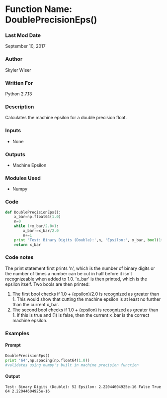 # Function Name: DoublePrecisionEps()

### Last Mod Date

September 10, 2017

### Author

Skyler Wiser

### Written For

Python 2.7.13

### Description

Calculates the machine epsilon for a double precision float.

### Inputs

* None

### Outputs

* Machine Epsilon

### Modules Used

* Numpy

### Code

```python
def DoublePrecisionEps():
    x_bar=np.float64(1.0)
    n=0
    while 1+x_bar/2.0>1:
        x_bar-=x_bar/2.0
        n+=1
    print 'Test: Binary Digits (Double):',n, 'Epsilon:', x_bar, bool(1+x_bar/2.0>1),bool(1+x_bar>1)
    return x_bar
```

### Code notes

The print statement first prints 'n', which is the number of binary digits or the number of times a number can be cut in half before it isn't recognizeable when added to 1.0. 'x_bar' is then printed, which is the epsilon itself. Two bools are then printed:

1. The first bool checks if 1.0 + (epsilon)/2.0 is recognized as greater than 1. This would show that cutting the machine epsilon is at least no further than the current x_bar.
2. The second bool checks if 1.0 + (epsilon) is recognized as greater than 1. If this is true and (1) is false, then the current x_bar is the correct machine epsilon.

### Examples
#### Prompt

```python
DoublePrecisionEps()
print '64',np.spacing(np.float64(1.0))
#validates using numpy's built in machine precision function
```

#### Output

```
Test: Binary Digits (Double): 52 Epsilon: 2.22044604925e-16 False True
64 2.22044604925e-16
```
